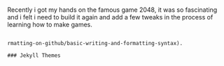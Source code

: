 #



Recently i got my hands on the famous game 2048,
it was so fascinating and i felt i need to build it again and add a few tweaks in the process of learning how to make games.























```

rmatting-on-github/basic-writing-and-formatting-syntax).

### Jekyll Themes






